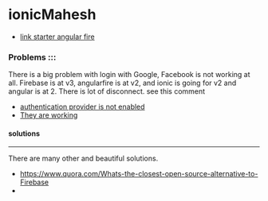 # ionicMahesh
- [link starter angular fire](https://github.com/aaronksaunders/ionic2-angularfire-sample)

### Problems ::: 
There is a big problem with login with Google, Facebook is not working at all. Firebase is at v3, angularfire is at v2, and ionic is going for v2 and angular is at 2. 
There is lot of disconnect. 
see this comment 

 - [authentication provider is not enabled](https://github.com/angular/angularfire2/issues/189)
 - [They are working](https://github.com/angular/angularfire2/issues/180#issuecomment-220723884)




#### solutions
---
There are many other and beautiful solutions.

- https://www.quora.com/Whats-the-closest-open-source-alternative-to-Firebase
-   

